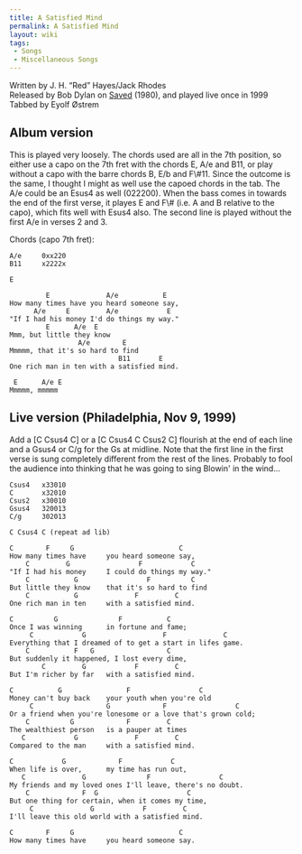 ```yaml
---
title: A Satisfied Mind
permalink: A Satisfied Mind
layout: wiki
tags:
 - Songs
 - Miscellaneous Songs
---
```


Written by J. H. “Red” Hayes/Jack Rhodes  
Released by Bob Dylan on [Saved](Saved (Album)) (1980), and
played live once in 1999  
Tabbed by Eyolf Østrem

<h2 class="songversion">
Album version

</h2>
This is played very loosely. The chords used are all in the 7th
position, so either use a capo on the 7th fret with the chords E, A/e
and B11, or play without a capo with the barre chords B, E/b and F\#11.
Since the outcome is the same, I thought I might as well use the capoed
chords in the tab.  
The A/e could be an Esus4 as well (022200). When the bass comes in
towards the end of the first verse, it playes E and F\# (i.e. A and B
relative to the capo), which fits well with Esus4 also.  
The second line is played without the first A/e in verses 2 and 3.

Chords (capo 7th fret):

    A/e     0xx220
    B11     x2222x

    E

             E              A/e           E
    How many times have you heard someone say,
          A/e     E         A/e            E
    "If I had his money I'd do things my way."
             E      A/e  E
    Mmm, but little they know
                     A/e        E
    Mmmmm, that it's so hard to find
                               B11       E
    One rich man in ten with a satisfied mind.

     E      A/e E
    Mmmmm, mmmmm

<h2 class="songversion">
Live version (Philadelphia, Nov 9, 1999)

</h2>
Add a [C Csus4 C] or a [C Csus4 C Csus2 C] flourish at the end of each
line and a Gsus4 or C/g for the Gs at midline.  
Note that the first line in the first verse is sung completely different
from the rest of the lines. Probably to fool the audience into thinking
that he was going to sing Blowin' in the wind...

    Csus4   x33010
    C       x32010
    Csus2   x30010
    Gsus4   320013
    C/g     302013

    C Csus4 C (repeat ad lib)

    C        F     G                          C
    How many times have     you heard someone say,
        C         G                 F            C
    "If I had his money     I could do things my way."
        C           G                 F          C
    But little they know    that it's so hard to find
        C           G              F         C
    One rich man in ten     with a satisfied mind.

    C          G               F           C
    Once I was winning      in fortune and fame;
         C            G                   F              C
    Everything that I dreamed of to get a start in lifes game.
        C           F   G                  C
    But suddenly it happened, I lost every dime,
            C         G            F         C
    But I'm richer by far   with a satisfied mind.

    C           G                F                 C
    Money can't buy back    your youth when you're old
         C                  G             F                 C
    Or a friend when you're lonesome or a love that's grown cold;
        C          G             F         C
    The wealthiest person   is a pauper at times
       C            G              F         C
    Compared to the man     with a satisfied mind.

    C            G             F            C
    When life is over,      my time has run out,
       C              G               F                 C
    My friends and my loved ones I'll leave, there's no doubt.
        C             F  G                      C
    But one thing for certain, when it comes my time,
         C              G            F         C
    I'll leave this old world with a satisfied mind.

    C        F     G                          C
    How many times have     you heard someone say.
